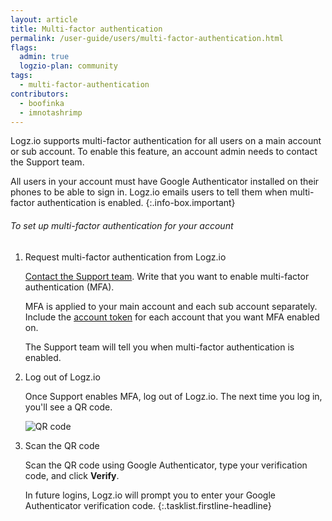 ```yaml
---
layout: article
title: Multi-factor authentication
permalink: /user-guide/users/multi-factor-authentication.html
flags:
  admin: true
  logzio-plan: community
tags:
  - multi-factor-authentication
contributors:
  - boofinka
  - imnotashrimp
---
```


Logz.io supports multi-factor authentication for all users on a main account or sub account.
To enable this feature, an account admin needs to contact the Support team.

  All users in your account must have Google Authenticator installed on their phones to be able to sign in.
  Logz.io emails users to tell them when multi-factor authentication is enabled.
  {:.info-box.important}

###### To set up multi-factor authentication for your account

1.  Request multi-factor authentication from Logz.io

    <a class="intercom-launch" href="mailto:help@logz.io">Contact the Support team</a>.
    Write that you want to enable multi-factor authentication (MFA).

    MFA is applied to your main account and each sub account separately.
    Include the [account token](https://app.logz.io/#/dashboard/settings/manage-accounts) for each account that you want MFA enabled on.

    The Support team will tell you when multi-factor authentication is enabled.

2.  Log out of Logz.io

    Once Support enables MFA, log out of Logz.io.
    The next time you log in, you'll see a QR code.

    <!-- Do yourself a favor and scan the QR code in this image. You won't be disappointed. -->
    ![QR code]({{site.baseurl}}/images/access-and-authentication/mfa--qr-code.png)

3.  Scan the QR code

    Scan the QR code using Google Authenticator, type your verification code, and click **Verify**.

    In future logins, Logz.io will prompt you to enter your Google Authenticator verification code.
{:.tasklist.firstline-headline}
